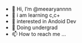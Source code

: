 - 👋 Hi, I’m @meearyannnn
- 👀 i am learning c,c+
- 🌱 interested in Andoid Dev
- 💞️ Doing undergrad
- 📫 How to reach me ...

<!---
meearyannnn/meearyannnn is a ✨ special ✨ repository because its `README.md` (this file) appears on your GitHub profile.
You can click the Preview link to take a look at your changes.
--->
